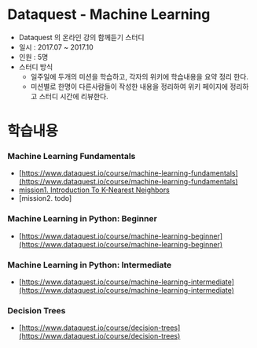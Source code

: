 # Dataquest - Machine Learning

* Dataquest 의 온라인 강의 함께듣기 스터디
* 일시 : 2017.07 ~ 2017.10
* 인원 : 5명
* 스터디 방식
  * 일주일에 두개의 미션을 학습하고, 각자의 위키에 학습내용을 요약 정리 한다.
  * 미션별로 한명이 다른사람들이 작성한 내용을 정리하여 위키 페이지에 정리하고 스터디 시간에 리뷰한다.


# 학습내용

### Machine Learning Fundamentals

* [https://www.dataquest.io/course/machine-learning-fundamentals](https://www.dataquest.io/course/machine-learning-fundamentals)
* [mission1. Introduction To K-Nearest Neighbors](https://github.com/jinwoo-k/dataquest-machine-learning/blob/master/wiki/machine-learning-fundamentals/mission1.asc)
* [mission2. todo]


### Machine Learning in Python: Beginner

* [https://www.dataquest.io/course/machine-learning-beginner](https://www.dataquest.io/course/machine-learning-beginner)



### Machine Learning in Python: Intermediate

* [https://www.dataquest.io/course/machine-learning-intermediate](https://www.dataquest.io/course/machine-learning-intermediate)



### Decision Trees

* [https://www.dataquest.io/course/decision-trees](https://www.dataquest.io/course/decision-trees)
